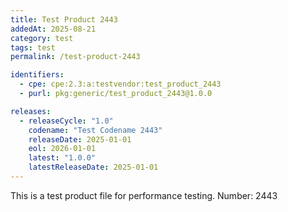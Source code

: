 ```yaml
---
title: Test Product 2443
addedAt: 2025-08-21
category: test
tags: test
permalink: /test-product-2443

identifiers:
  - cpe: cpe:2.3:a:testvendor:test_product_2443
  - purl: pkg:generic/test_product_2443@1.0.0

releases:
  - releaseCycle: "1.0"
    codename: "Test Codename 2443"
    releaseDate: 2025-01-01
    eol: 2026-01-01
    latest: "1.0.0"
    latestReleaseDate: 2025-01-01
---
```


This is a test product file for performance testing. Number: 2443
